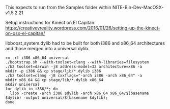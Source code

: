 This expects to run from the Samples folder within NITE-Bin-Dev-MacOSX-v1.5.2.21

Setup instructions for Kinect on El Capitan:
https://creativevreality.wordpress.com/2016/01/26/setting-up-the-kinect-on-osx-el-capitan/


libboost_system.dylib had to be built for both i386 and x86_64 architectures and those merged into a universal dylib.

```
rm -rf i386 x86_64 universal
./bootstrap.sh --with-toolset=clang --with-libraries=filesystem
./b2 toolset=darwin -j8 address-model=32 architecture=x86 -a
mkdir -p i386 && cp stage/lib/*.dylib i386
./b2 toolset=clang -j8 cxxflags="-arch i386 -arch x86_64" -a
mkdir x86_64 && cp stage/lib/*.dylib x86_64
mkdir universal
for dylib in i386/*; do 
  lipo -create -arch i386 $dylib -arch x86_64 x86_64/$(basename $dylib) -output universal/$(basename $dylib); 
done
```